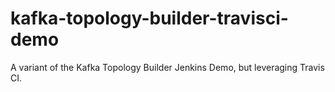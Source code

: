 # kafka-topology-builder-travisci-demo
A variant of the Kafka Topology Builder Jenkins Demo, but leveraging Travis CI.
